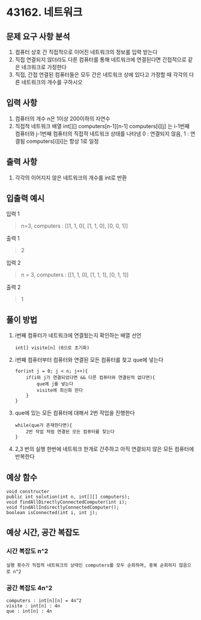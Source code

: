 # 43162. 네트워크

## 문제 요구 사항 분석
1.  컴퓨터 상호 간 직접적으로 이어진 네트워크의 정보를 입력 받는다
3. 직접 연결되지 않더라도 다른 컴퓨터를 통해 네트워크에 연결된다면 간접적으로 같은 네크워크로 가정한다
4. 직접, 간접 연결된 컴퓨터들은 모두 간은 네트워크 상에 있다고 가정할 때 각각의 다른 네트워크의 개수를 구하시오 
## 입력 사항
1. 컴퓨터의 개수 n은 1이상 200이하의 자연수
2. 직접적 네트워크 배열  int[][] computers[n-1][n-1]
	computers[i][j] 는 i-1번째 컴퓨터와 j-1번째 컴퓨터의 직접적 네트워크 상태를 나타냄
	0 : 연결되지 않음, 1 : 연결됨
	computers[i][i]는 항상 1로 일정
## 출력 사항
1. 각각의 이어지지 않은 네트워크의 개수를 int로 반환

## 입출력 예시
입력 1    
> n=3, computers : [[1, 1, 0], [1, 1, 0], [0, 0, 1]]

출력 1
> 2

입력 2
> n = 3, computers : [[1, 1, 0], [1, 1, 1], [0, 1, 1]]

출력 2
> 1

## 풀이 방법
1. i번째 컴퓨터가 네트워크에 연결됬는지 확인하는 배열 선언 
	```
	int[] visite[n] (0으로 초기화)
   ```
2. i번째 컴퓨터부터 컴퓨터와 연결된 모든 컴퓨터를 찾고 que에 넣는다
	```
	for(int j = 0; j < n; j++){
		if(i와 j가 연결되었다면 && 다른 컴퓨터와 연결된적 없다면){
			que에 j를 넣는다
			visite에 최신화 한다
		}
	}
	```
3. que에 있는 모든 컴퓨터에 대해서 2번 작업을 진행한다
	```
	while(que가 존재한다면){
		2번 작업 처럼 연결된 모든 컴퓨터를 찾는다
	}
	```
4. 2,3 번의 실행 한번에 네트워크 한개로 간주하고 아직 연결되지 않은 모든 컴퓨터에 반복한다
## 예상 함수
	void constructer
	public int solution(int n, int[][] computers);
	void findAllDirectlyConnectedComputer(int i);
	void findAllIndirectlyConnectedComputer();
	boolean isConnected(int i, int j);
## 예상 시간, 공간 복잡도
### 시간 복잡도 n^2
	실행 횟수가 직접적 네트워크의 상태인 computers를 모두 순회하며, 중복 순회하지 않음으로 n^2
### 공간 복잡도 4n^2
	computers : int[n][n] = 4n^2
	visite : int[n] : 4n
	que : int[n] : 4n